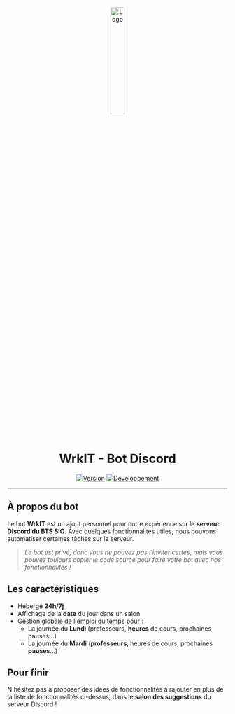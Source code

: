 <div align="center">
  <a href="https://sylvain.pro"><img src="https://github.com/20syldev/WrkIT/blob/main/src/wrkit.png" alt="Logo" width="25%" height="auto"></a>

  # WrkIT - Bot Discord
  [![Version](https://custom-icon-badges.demolab.com/badge/Bot%20:-v1.0.1-6479ee?logo=wrkit&labelColor=23272A)](https://github.com/20syldev/wrkit/releases/latest)
  [![Developpement](https://img.shields.io/badge/Développement%20:-En%20cours-ed5353?labelColor=23272A)](https://sylvain.pro)
</div>

---

## À propos du bot
Le bot **WrkIT** est un ajout personnel pour notre expérience sur le **serveur Discord du BTS SIO**. Avec quelques fonctionnalités utiles, nous pouvons automatiser certaines tâches sur le serveur.
> *Le bot est privé, donc vous ne pouvez pas l'inviter certes, mais vous pouvez toujours copier le code source pour faire votre bot avec nos fonctionnalités !*

## Les caractéristiques
- Hébergé **24h/7j**
- Affichage de la **date** du jour dans un salon
- Gestion globale de l'emploi du temps pour :
  - La journée du **Lundi** (professeurs, **heures** de cours, prochaines pauses...)
  - La journée du **Mardi** (**professeurs**, heures de cours, prochaines **pauses**...)

## Pour finir
N'hésitez pas à proposer des idées de fonctionnalités à rajouter en plus de la liste de fonctionnalités ci-dessus, dans le **salon des suggestions** du serveur Discord !

